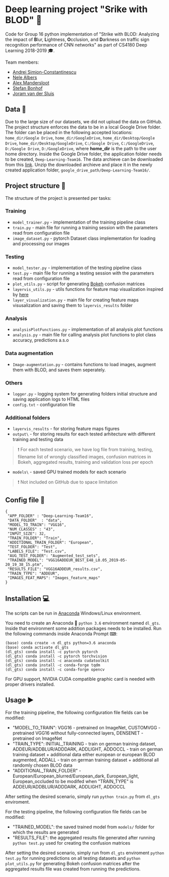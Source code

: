 # Deep learning project "Srike with BLOD" :vertical_traffic_light:

Code for Group 16 python implementation of "Strike with BLOD: Analyzing the impact of **B**lur, **L**ightness, **O**cclusion, and **D**arkness on traffic sign recognition performance of CNN networks" as part of CS4180 Deep Learning 2018-2019 :mortar_board:.

Team members:

 * [Andrei Simion-Constantinescu](https://www.linkedin.com/in/andrei-simion-constantinescu/)
 * [Nele Albers](https://github.com/nelealbers)
 * [Alex Mandersloot](https://github.com/Aleexm)
 * [Stefan Bonhof](https://github.com/SDBonhof)
 * [Joram van der Sluis](https://github.com/joramvdsluis)
 
 ## Data :floppy_disk:
 
 Due to the large size of our datasets, we did not upload the data on GitHub. The project structure enforces the data to be in a local Google Drive folder. The folder can be placed in the following accepted locations: `home_dir/Google Drive`, `home_dir/GoogleDrive`, `home_dir/Desktop/Google Drive`, `home_dir/Desktop/GoogleDrive`, `C:/Google Drive`, `C:/GoogleDrive`, `D:/Google Drive`, `D:/GoogleDrive`, where **home_dir** is the path to the user home directory. Inside the Google Drive folder, the application folder needs to be created, `Deep-Learning-Team16`. The data archieve can be downloaded from this [link](https://drive.google.com/file/d/18ZK4E9jfKA8pvgsDfyMq0CiOxbw7Iq9B/view?usp=sharing). Unzip the downloaded archieve and place it in the newly created application folder, `google_drive_path/Deep-Learning-Team16/`.
 
 ## Project structure :open_file_folder:
 
 The structure of the project is presented per tasks:
 
 ### Training
 
 * `model_trainer.py` - implementation of the training pipeline class
 * `train.py` - main file for running a training session with the parameters read from configuration file
 * `image_dataset.py` - pytorch Dataset class implementation for loading and processing our images

### Testing

* `model_tester.py` - implementation of the testing pipeline class
* `test.py` - main file for running a testing session with the parameters read from configuration file
* `plot_utils.py` - script for generating [Bokeh](https://bokeh.pydata.org/en/latest/) confusion matrices
* `layervis_utils.py` - utils functions for feature map visualization inspired by [here](https://github.com/utkuozbulak/pytorch-cnn-visualizations)
* `layer_visualization.py` - main file for creating feature maps visusalization and saving them to `layervis_results` folder

### Analysis

* `analysisPlotFunctions.py` - implementation of all analysis plot functions
* `analysis.py` - main file for calling analysis plot functions to plot class accuracy, predictions a.s.o

### Data augmentation

* `Image-augmentation.py` - contains functions to load images, augment them with BLOD, and saves them seperately.

### Others
* `logger.py` -  logging system for generating folders initial structure and saving application logs to HTML files
* `config.txt` - configuration file

### Additional folders
* `layervis_results` - for storing feature maps figures
* `output\` - for storing results for each tested arhitecture with different training and testing data
> :exclamation: For each tested scenario, we have log file from training, testing, filename list of wrongly classified images, confusion matrices in Bokeh, aggregated results, training and validation loss per epoch
* `models\` - saved GPU trained models for each scenario
> :exclamation: Not included on GitHub due to space limitation
 
## Config file :bookmark_tabs:
 
 ```
{
  "APP_FOLDER" : "Deep-Learning-Team16",
  "DATA_FOLDER"  : "data",
  "MODEL_TO_TRAIN": "VGG16",
  "NUM_CLASSES" : "43",
  "INPUT_SIZE": 32,
  "TRAIN_FOLDER": "Train",
  "ADDITIONAL_TRAIN_FOLDER": "European",
  "TEST_FOLDER": "Test",
  "LABELS_FILE": "Test.csv",
  "AUG_TEST_FOLDER": "Augmented_test_sets",
  "TRAINED_MODEL": "VGG16ADDEUR_BEST_E48_L0.05_2019-05-20_19_38_15.ptm",
  "RESULTS_FILE": "VGG16ADDEUR_results.csv",
  "TRAIN_TYPE": "ADDEUR",
  "IMAGES_FEAT_MAPS": "Images_feature_maps"
}
```

## Installation :computer:

The scripts can be run in [Anaconda](https://www.anaconda.com/download/) Windows/Linux environment.

You need to create an Anaconda :snake: `python 3.6` environment named `dl_gts`.
Inside that environment some addition packages needs to be installed. Run the following commands inside Anaconda Prompt ⌨:
```shell
(base) conda create -n dl_gts python=3.6 anaconda
(base) conda activate dl_gts
(dl_gts) conda install -c pytorch pytorch
(dl_gts) conda install -c pytorch torchvision
(dl_gts) conda install -c anaconda cudatoolkit
(dl_gts) conda install -c conda-forge tqdm 
(dl_gts) conda install -c conda-forge opencv
```

For GPU support, NVIDIA CUDA compatible graphic card is needed with proper drivers installed.

## Usage :arrow_forward:

For the training pipeline, the following configuration file fields can be modified:
* "MODEL_TO_TRAIN": VGG16 - pretrained on ImageNet, CUSTOMVGG - pretrained VGG16 without fully-connected layers, DENSENET - pretrained on ImageNet
* "TRAIN_TYPE": INITIAL_TRAINING - train on german training dataset, ADDEUR/ADDBLUR/ADDDARK, ADDLIGHT, ADDOCCL - train on german training dataset + additional data either european or european BLOD augmented, ADDALL - train on german training dataset + additional all randomly chosen BLOD data
* "ADDITIONAL_TRAIN_FOLDER" -  European/European_blurred/European_dark, European_light, European_occluded to be modifed when "TRAIN_TYPE" is ADDEUR/ADDBLUR/ADDDARK, ADDLIGHT, ADDOCCL

After setting the desired scenario, simply run `python train.py` from `dl_gts` enviroment.

For the testing pipeline, the following configuration file fields can be modified:
* "TRAINED_MODEL": the saved trained model from `models/` folder for which the results are generated
* "RESULTS_FILE": the aggregated results file generated after running `python test.py` used for creating the confusion matrices

After setting the desired scenario, simply run from `dl_gts` enviroment `python test.py` for running predictions on all testing datasets and `python plot_utils.py` for generating Bokeh confusion matrices after the aggregated results file was created from running the predictions.



